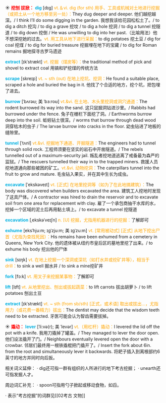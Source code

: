 ☀ <font color="red">**挖刨 拔掀：**</font>
<font color="sky blue">**dig**</font> [dɪɡ] 
<font color="orange">vt.＆vi. dig (for sth) 用手、工具或机械对土地进行挖掘（或把土从一个地方移至另一处）：</font>They dug deeper and deeper. 他们越挖越深。/ I think I’ll do some digging in the garden. 我想我该给花园松松土了。/ to dig a ditch 挖沟 / to dig a grave 挖坟 / to dig a hole 挖洞 / to dig a tunnel 挖隧道 / to dig down 挖倒 / He was unwilling to dig into her past.（比喻用法）他不想深挖她的过去。<font color="orange">vt. 用工具从地下进行采掘：</font>to dig potatoes 挖土豆 / dig for coal 挖煤 / to dig for buried treasure 挖掘埋在地下的宝藏 / to dig for Roman remains 掘地探寻古罗马遗迹
           
<font color="sky blue">**extract**</font> [ɪkˈstrækt]
<font color="orange">vt. 挖掘（煤炭等）：</font>the traditional method of pick and shovel to extract coal 用镐和铲挖煤的传统方法           

<font color="sky blue">**scrape**</font> [skreɪp]
<font color="orange">vt. ~ sth (out) 在地上挖坑、挖洞：</font>He found a suitable place, scraped a hole and buried the bag in it. 他找了个合适的地方，挖个坑，把包埋了进去。           

<font color="sky blue">**burrow**</font> [ˈbʌrəʊ; 美 ˈbɜ:roʊ]
<font color="orange">vt.&vi. 在土地、木头里挖洞或洞穴通道：</font>The rodent burrowed its way into the sand. 这只鼠掘洞钻进沙里。/ Rabbits had burrowed under the fence. 兔子在栅栏下面挖了洞。/ Earthworms burrow deep into the soil. 蚯蚓钻土很深。/ worms that burrow through dead wood 洞穿枯木的虫子 / The larvae burrow into cracks in the floor. 幼虫钻进了地板的缝隙里。
                      
<font color="sky blue">**tunnel**</font> [ˈtʌnl]
<font color="orange">vt.&vi. 挖掘地下通道、开掘隧道：</font>The engineers had to tunnel through solid rock. 工程师须要在坚实的岩石中开凿隧道。/ The rebels tunnelled out of a maximum-security jail. 叛乱者挖地道逃离了戒备最为森严的监狱。/ The rescuers tunnelled their way in to the trapped miners. 救援人员挖地道通向那些被困的矿工。<font color="orange">vt.&vi. 动物挖洞：</font>The caterpillars tunnel into the fruit to grow and mature. 毛虫钻入果实，并在其中生长为成虫。

<font color="sky blue">**excavate**</font> [ˈekskəveɪt]
<font color="orange">vt. [正式] 在地里挖洞等（如为了在此地搞建筑）：</font>The body was discovered when builders excavated the area. 建筑工人挖地时发现了这具尸体。/ A contractor was hired to drain the reservoir and to excavate soil from one area for replacement with clay. 雇了一个承包商抽干水库的水，挖掉一个区域的泥土后再用黏土填上。/ to excavate a tunnel 挖隧道
           
<font color="sky blue">**excavation**</font> [ˌekskəˈveɪʃn]
<font color="orange">n. [U] 挖掘，尤指用机器进行的挖掘：</font>了解即可

<font color="sky blue">**exhume**</font> [eksˈhju:m; ɪgˈzju:m; 美 ɪgˈzu:m]
<font color="orange">vt. [常用被动式] [正式] 从地下挖出尸首（尤指为查找死因）：</font>His remains have been exhumed from a cemetery in Queens, New York City. 他的遗体被从纽约市皇后区的墓地里挖了出来。/ to exhume his body 挖出他的尸体
           
<font color="sky blue">**sink**</font> [sɪŋk] 
<font color="orange">vt. 在地上挖掘一个深洞或深坑（如打水井或挖矿井等），相当于drill：</font>to sink a well 掘水井 / to sink a mine挖矿井

<font color="sky blue">**fork**</font> [fɔ:k] 
<font color="orange">vt. 用叉子来挖掘某事物：</font>了解即可

<font color="sky blue">**lift**</font> [lɪft] 
<font color="orange">vt. 从地里挖出、刨出或拔起蔬菜：</font>to lift carrots 拔出胡萝卜 / to lift potatoes 刨出土豆
           
<font color="sky blue">**extract**</font> [ɪkˈstrækt]
<font color="orange">vt. ~ sth (from sb/sth) [正式，或术语] 取出或拔出…，尤指用力（或花费一番精力）拔出：</font>The dentist may decide that the wisdom teeth need to be extracted. 牙医可能会认为智齿需要拔掉。

☀ <font color="red">**撬动：**</font>
<font color="sky blue">**lever**</font> [ˈli:və(r); 美 ˈlevər]
<font color="orange">vt.（用杠杆）撬动：</font>I levered the lid off the pot with a knife. 我用刀撬掉了罐盖。/ They managed to lever the door open. 他们设法撬开了门。/ Neighbours eventually levered open the door with a crowbar. 邻居们最终用一根铁撬棍把门撬开了。/ Insert the fork about 6in. from the root and simultaneously lever it backwards. 将耙子插入到离根部约6英寸的地方并同时向后扳。

相关词义延伸：
· dig还可指一群有组织的人所进行的地下考古挖掘；
· unearth还可指发掘人才。

周边词汇补充：
· spoon可指用勺子掀起或移动食物，如舀。

· 表示“考古挖掘”的词群见[[02考古 文物]]


